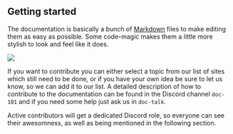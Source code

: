 ## Getting started
The documentation is basically a bunch of [Markdown](https://www.markdownguide.org/basic-syntax/) files to make editing them as easy as possible. Some code-magic makes them a little more stylish to look and feel like it does.

![](/data/docs/screenshots/docFolderStructure.png)

If you want to contribute you can either select a topic from our list of sites which still need to be done, or if you have your own idea be sure to let us know, so we can add it to our list. A detailed description of how to contribute to the documentation can be found in the Discord channel `doc-101` and if you need some help just ask us in `doc-talk`.

Active contributors will get a dedicated Discord role, so everyone can see their awesomness, as well as being mentioned in the following section.